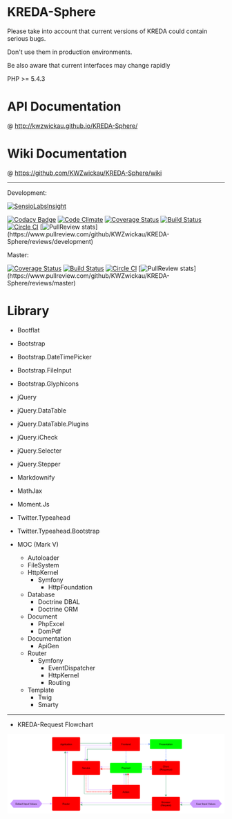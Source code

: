 KREDA-Sphere
============

Please take into account that current versions of KREDA could contain serious bugs.

Don't use them in production environments.

Be also aware that current interfaces may change rapidly

PHP >= 5.4.3

API Documentation
=================

@ <http://kwzwickau.github.io/KREDA-Sphere/>

Wiki Documentation
==================

@ <https://github.com/KWZwickau/KREDA-Sphere/wiki>

-----

Development:

[![SensioLabsInsight](https://insight.sensiolabs.com/projects/708fc862-a692-4279-903d-792f62333644/big.png)](https://insight.sensiolabs.com/projects/708fc862-a692-4279-903d-792f62333644)

[![Codacy Badge](https://www.codacy.com/project/badge/4b770670f4294c28a9e64e76235d0f72)](https://www.codacy.com/app/gerdchristian-kunze/KREDA-Sphere)
[![Code Climate](https://codeclimate.com/github/KWZwickau/KREDA-Sphere/badges/gpa.svg)](https://codeclimate.com/github/KWZwickau/KREDA-Sphere)
[![Coverage Status](https://coveralls.io/repos/KWZwickau/KREDA-Sphere/badge.svg?branch=development)](https://coveralls.io/r/KWZwickau/KREDA-Sphere?branch=development)
[![Build Status](https://travis-ci.org/KWZwickau/KREDA-Sphere.svg?branch=development)](https://travis-ci.org/KWZwickau/KREDA-Sphere)
[![Circle CI](https://circleci.com/gh/KWZwickau/KREDA-Sphere/tree/development.svg?style=shield)](https://circleci.com/gh/KWZwickau/KREDA-Sphere/tree/development)
[![PullReview stats](https://www.pullreview.com/github/KWZwickau/KREDA-Sphere/badges/development.svg?)](https://www.pullreview.com/github/KWZwickau/KREDA-Sphere/reviews/development)

Master:

[![Coverage Status](https://coveralls.io/repos/KWZwickau/KREDA-Sphere/badge.svg?branch=master)](https://coveralls.io/r/KWZwickau/KREDA-Sphere?branch=master)
[![Build Status](https://travis-ci.org/KWZwickau/KREDA-Sphere.svg?branch=master)](https://travis-ci.org/KWZwickau/KREDA-Sphere)
[![Circle CI](https://circleci.com/gh/KWZwickau/KREDA-Sphere/tree/master.svg?style=shield)](https://circleci.com/gh/KWZwickau/KREDA-Sphere/tree/master)
[![PullReview stats](https://www.pullreview.com/github/KWZwickau/KREDA-Sphere/badges/master.svg?)](https://www.pullreview.com/github/KWZwickau/KREDA-Sphere/reviews/master)

Library
=======

- Bootflat
- Bootstrap
- Bootstrap.DateTimePicker
- Bootstrap.FileInput
- Bootstrap.Glyphicons
- jQuery
- jQuery.DataTable
- jQuery.DataTable.Plugins
- jQuery.iCheck
- jQuery.Selecter
- jQuery.Stepper
- Markdownify
- MathJax
- Moment.Js
- Twitter.Typeahead
- Twitter.Typeahead.Bootstrap

- MOC (Mark V)
  - Autoloader
  - FileSystem
  - HttpKernel
    - Symfony
      - HttpFoundation
  - Database
    - Doctrine DBAL
    - Doctrine ORM
  - Document
    - PhpExcel
    - DomPdf
  - Documentation
    - ApiGen
  - Router
    - Symfony
      - EventDispatcher
      - HttpKernel
      - Routing
  - Template
    - Twig
    - Smarty

-----

- KREDA-Request Flowchart

![KREDA-Request Flowchart](TestSuite/Docs/KREDA-Request%20Flowchart.png "KREDA-Request Flowchart")
